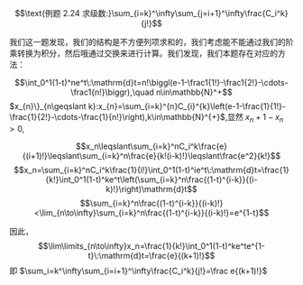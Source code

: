 $$\text{例题 2.24 求级数:}\sum_{i=k}^\infty\sum_{j=i+1}^\infty\frac{C_i^k}{j!}$$

我们这一题发现，我们的结构是不方便列项求和的，我们考虑能不能通过我们的阶乘转换为积分，然后哦通过交换来进行计算。我们发现，我们本题存在对应的方法：

$$\int_0^1(1-t)^ne^t\:\mathrm{d}t=n!\biggl(e-1-\frac1{1!}-\frac1{2!}-\cdots-\frac1{n!}\biggr),\quad n\in\mathbb{N}^+$$
$x_{n}\}_{n\geqslant k}:x_{n}=\sum_{i=k}^{n}C_{i}^{k}\left(e-1-\frac{1}{1!}-\frac{1}{2!}-\cdots-\frac{1}{n!}\right),k\in\mathbb{N}^{+}$,显然 $x_n+1-x_{n}>0$,

$$x_n\leqslant\sum_{i=k}^nC_i^k\frac{e}{(i+1)!}\leqslant\sum_{i=k}^n\frac{e}{k!(i-k)!}\leqslant\frac{e^2}{k!}$$
$$x_n=\sum_{i=k}^nC_i^k\frac{1}{i!}\int_0^1(1-t)^ie^t\:\mathrm{d}t=\frac{1}{k!}\int_0^1(1-t)^ke^t\left(\sum_{i=k}^n\frac{(1-t)^{i-k}}{(i-k)!}\right)\mathrm{d}t$$
$$\sum_{i=k}^n\frac{(1-t)^{i-k}}{(i-k)!}<\lim_{n\to\infty}\sum_{i=k}^n\frac{(1-t)^{i-k}}{(i-k)!}=e^{1-t}$$

因此，
$$\lim\limits_{n\to\infty}x_n=\frac{1}{k!}\int_0^1(1-t)^ke^te^{1-t}\:\mathrm{d}t=\frac{e}{(k+1)!}$$
即 $\sum_i=k^\infty\sum_{i=i+1}^\infty\frac{C_i^k}{j!}=\frac e{(k+1)!}$

